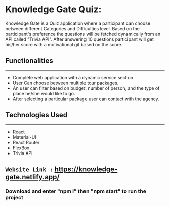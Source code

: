 # Knowledge Gate Quiz: 
Knowledge Gate is a Quiz application where a participant can choose between different Categories and Difficulties level. Based on the participant's preference the questions will be fetched dynamically from an API called "Trivia API". After answering 10 questions participant will get his/her score with a motivational gif based on the score.

## Functionalities
------------
- Complete web application with a dynamic service section.
- User Can choose between multiple tour packages.
- An user can filter based on budget, number of person, and the type of place he/she would like to go. 
- After selecting a particular package user can contact with the agency.
  
## Technologies Used
------------
- React 
- Material-UI
- React Router
- FlexBox
- Trivia API

##  `Website Link :` https://knowledge-gate.netlify.app/

### Download and enter "npm i" then "npm start" to run the project
